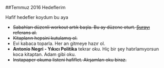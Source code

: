 ##Temmuz 2016 Hedeflerim

Hafif hedefler koydum bu aya

- ~~Sabahları düzenli workout artık başla. Bu ay düzene oturt. [Şurayı](http://well.blogs.nytimes.com/projects/workouts/) referans al.~~
- ~~Kitapların hepsini kutulamış ol.~~
- Evi kabaca toparla. Her an gitmeye hazır ol.
- **Antonio Negri - Yıkıcı Politika**  tekrar oku. Hiç bir şey hatırlamıyorsun koca kitaptan. Adam gibi oku.
- ~~Instapaper okuma listeni hafiflet. Akşamları oku biraz.~~
